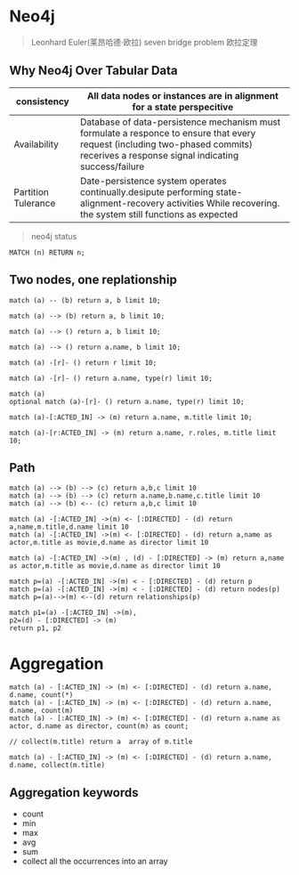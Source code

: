 # Neo4j

> Leonhard Euler(莱昂哈德·欧拉)
> seven bridge problem
> 欧拉定理

## Why Neo4j Over Tabular Data 

| consistency | All data nodes or instances are in alignment for a state perspecitive |
| ------------ | --------------------------- |
| Availability  | Database of data-persistence mechanism must formulate a responce to ensure that every request (including two-phased commits) recerives a response signal indicating success/failure |
| Partition Tulerance              | Date-persistence system operates continually.desipute performing state-alignment-recovery activities While recovering. the system still functions as expected           |

> neo4j status

```cypher
MATCH (n) RETURN n;
```

## Two nodes, one replationship

```cypher
match (a) -- (b) return a, b limit 10;
```

```cypher
match (a) --> (b) return a, b limit 10;
```

```cypher
match (a) --> () return a, b limit 10;
```

```cypher
match (a) --> () return a.name, b limit 10;
```

```cypher
match (a) -[r]- () return r limit 10;
```

```cypher
match (a) -[r]- () return a.name, type(r) limit 10;
```

```cypher
match (a) 
optional match (a)-[r]- () return a.name, type(r) limit 10;
```

```cypher
match (a)-[:ACTED_IN] -> (m) return a.name, m.title limit 10;
```

```cypher
match (a)-[r:ACTED_IN] -> (m) return a.name, r.roles, m.title limit 10;
```

## Path
```cypher
match (a) --> (b) --> (c) return a,b,c limit 10
match (a) --> (b) --> (c) return a.name,b.name,c.title limit 10
match (a) --> (b) <-- (c) return a,b,c limit 10
```

```cypher
match (a) -[:ACTED_IN] ->(m) <- [:DIRECTED] - (d) return a,name,m.title,d.name limit 10
match (a) -[:ACTED_IN] ->(m) <- [:DIRECTED] - (d) return a,name as actor,m.title as movie,d.name as director limit 10
```

```cypher
match (a) -[:ACTED_IN] ->(m) , (d) - [:DIRECTED] -> (m) return a,name as actor,m.title as movie,d.name as director limit 10
```

```cypher
match p=(a) -[:ACTED_IN] ->(m) < - [:DIRECTED] - (d) return p
match p=(a) -[:ACTED_IN] ->(m) < - [:DIRECTED] - (d) return nodes(p)
match p=(a)-->(m) <--(d) return relationships(p)

match p1=(a) -[:ACTED_IN] ->(m),
p2=(d) - [:DIRECTED] -> (m) 
return p1, p2
```

# Aggregation

```cypher
match (a) - [:ACTED_IN] -> (m) <- [:DIRECTED] - (d) return a.name, d.name, count(*)
match (a) - [:ACTED_IN] -> (m) <- [:DIRECTED] - (d) return a.name, d.name, count(m)
match (a) - [:ACTED_IN] -> (m) <- [:DIRECTED] - (d) return a.name as actor, d.name as director, count(m) as count;

// collect(m.title) return a  array of m.title

match (a) - [:ACTED_IN] -> (m) <- [:DIRECTED] - (d) return a.name, d.name, collect(m.title)
```

## Aggregation keywords

+ count
+ min
+ max
+ avg
+ sum
+ collect all the occurrences into an array


